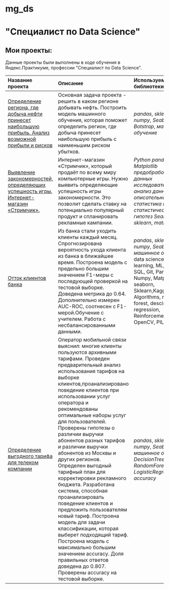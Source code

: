 # mg_ds
# "Специалист по Data Science"

## Мои проекты:

Данные проекты были выполнены в ходе обучения в Яндекс.Практикуме, профессии "Специалист по Data Science".

| Название проекта | Описание | Используемые библиотеки | 
| :---------------------- | :---------------------- | :---------------------- |
| [Определение региона, где добыча нефти принесет наибольшую прибыль. Анализ возможной прибыли и рисков](https://github.com/MGrigoriiDS/mg_ds/blob/main/ML_choosing_the_location_for_the_well__git/mg_ml_choosing_the_location_for_the_well__git.ipynb) | Основная задача проекта - решить в каком регионе добывать нефть. Построить модель машинного обучения, которая поможет определить регион, где добыча принесет наибольшую прибыль с наименьшим риском убытков.| *pandas*, *sklearn*, *math*, *numpy*, *Seaborn*, *Botstrap*, *машинное обучение* |
| [Выявление закономерностей, определяющих успешность игры. Интернет-магазин «Стримчик».](https://github.com/MGrigoriiDS/mg_ds/blob/main/Interner_shop_GIT/mg_shop_final_GIT.ipynb) | Интернет-магазин «Стримчик», который продаёт по всему миру компьютерные игры. Нужно выявить определяющие успешность игры закономерности. Это позволит сделать ставку на потенциально популярный продукт и спланировать рекламные кампании.| *Python* *pandas*, *Matplotlib* *предобработка данных* *исследовательский анализ данных* *описательная статистика* *проверка статистических гипотез* *Seaborn* *SciPy* *sklearn*, *math*, *numpy* |
| [Отток клиентов банка](https://github.com/MGrigoriiDS/mg_ds/blob/main/Churn_of_bank_customers_GIT/mg_churn_bank_GIT.ipynb) | Из банка стали уходить клиенты каждый месяц. Спрогнозирована вероятность ухода клиента из банка в ближайшее время. Построена модель с предельно большим значением F1-меры с последующей проверкой на тестовой выборке. Доведена метрика до 0.64. Дополнительно измерен AUC-ROC, соотнесен с F1-мерой.Обучение с учителем. Работа с несбалансированными данными.| *pandas*, *sklearn*, *math*, *numpy*, *Seaborn*, *машинное обучение*, data science, machine learning, ML, Python, SQL, Git, Pandas, Numpy, Matplotlib, seaborn, Sklearn,Kaggle, Algorithms, random forest, descision trees,  regression,  Reinforcement Learning, OpenCV, PIL |
| [Определение выгодного тарифа для телеком компании](Ссылка) | Оператор мобильной связи выяснил: многие клиенты пользуются архивными тарифами. Проведен предварительный анализ использования тарифов на выборке клиентов,проанализировано поведение клиентов при использовании услуг оператора и рекомендованы оптимальные наборы услуг для пользователей. Проверены гипотезы о различии выручки абонентов разных тарифов и различии выручки абонентов из Москвы и других регионов. Определен выгодный тарифный план для корректировки рекламного бюджета. Разработана система, способная проанализировать поведение клиентов и предложить пользователям новый тариф. Построена модель для задачи классификации, которая выберет подходящий тариф. Построена модель с максимально большим значением accuracy. Доля правильных ответов доведена до 0.807. Проверены accuracy на тестовой выборке.| *pandas*, *sklearn*, *math*, *numpy*, *Seaborn*, *машинное обучение*, *DecisionTreeClassifier*, *RandomForestClassifier*, *LogisticRegression*, *accuracy* |
